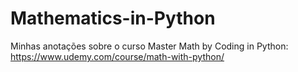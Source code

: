 # Mathematics-in-Python

Minhas anotações sobre o curso Master Math by Coding in Python: https://www.udemy.com/course/math-with-python/
